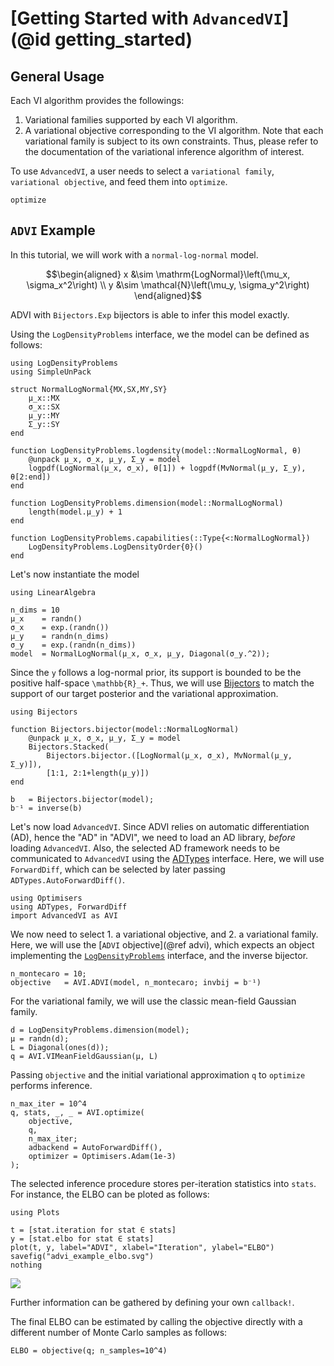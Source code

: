 
# [Getting Started with `AdvancedVI`](@id getting_started)

## General Usage
Each VI algorithm provides the followings:
1. Variational families supported by each VI algorithm.
2. A variational objective corresponding to the VI algorithm.
Note that each variational family is subject to its own constraints.
Thus, please refer to the documentation of the variational inference algorithm of interest. 

To use `AdvancedVI`, a user needs to select a `variational family`, `variational objective`,  and feed them into `optimize`.

```@docs
optimize
```

## `ADVI` Example 
In this tutorial, we will work with a `normal-log-normal` model.
```math
\begin{aligned}
x &\sim \mathrm{LogNormal}\left(\mu_x, \sigma_x^2\right) \\
y &\sim \mathcal{N}\left(\mu_y, \sigma_y^2\right)
\end{aligned}
```
ADVI with `Bijectors.Exp` bijectors is able to infer this model exactly.

Using the `LogDensityProblems` interface, we the model can be defined as follows:
```@example advi
using LogDensityProblems
using SimpleUnPack

struct NormalLogNormal{MX,SX,MY,SY}
    μ_x::MX
    σ_x::SX
    μ_y::MY
    Σ_y::SY
end

function LogDensityProblems.logdensity(model::NormalLogNormal, θ)
    @unpack μ_x, σ_x, μ_y, Σ_y = model
    logpdf(LogNormal(μ_x, σ_x), θ[1]) + logpdf(MvNormal(μ_y, Σ_y), θ[2:end])
end

function LogDensityProblems.dimension(model::NormalLogNormal)
    length(model.μ_y) + 1
end

function LogDensityProblems.capabilities(::Type{<:NormalLogNormal})
    LogDensityProblems.LogDensityOrder{0}()
end
```
Let's now instantiate the model
```@example advi
using LinearAlgebra

n_dims = 10
μ_x    = randn()
σ_x    = exp.(randn())
μ_y    = randn(n_dims)
σ_y    = exp.(randn(n_dims))
model  = NormalLogNormal(μ_x, σ_x, μ_y, Diagonal(σ_y.^2));
```

Since the `y` follows a log-normal prior, its support is bounded to be the positive half-space ``\mathbb{R}_+``.
Thus, we will use [Bijectors](https://github.com/TuringLang/Bijectors.jl) to match the support of our target posterior and the variational approximation.
```@example advi
using Bijectors

function Bijectors.bijector(model::NormalLogNormal)
    @unpack μ_x, σ_x, μ_y, Σ_y = model
    Bijectors.Stacked(
        Bijectors.bijector.([LogNormal(μ_x, σ_x), MvNormal(μ_y, Σ_y)]),
        [1:1, 2:1+length(μ_y)])
end

b   = Bijectors.bijector(model);
b⁻¹ = inverse(b)
```

Let's now load `AdvancedVI`.
Since ADVI relies on automatic differentiation (AD), hence the "AD" in "ADVI", we need to load an AD library, *before* loading `AdvancedVI`.
Also, the selected AD framework needs to be communicated to `AdvancedVI` using the [ADTypes](https://github.com/SciML/ADTypes.jl) interface.
Here, we will use `ForwardDiff`, which can be selected by later passing `ADTypes.AutoForwardDiff()`.
```@example advi
using Optimisers
using ADTypes, ForwardDiff
import AdvancedVI as AVI
```
We now need to select 1. a variational objective, and 2. a variational family.
Here, we will use the [`ADVI` objective](@ref advi), which expects an object implementing the [`LogDensityProblems`](https://github.com/tpapp/LogDensityProblems.jl) interface, and the inverse bijector.
```@example advi
n_montecaro = 10;
objective   = AVI.ADVI(model, n_montecaro; invbij = b⁻¹)
```
For the variational family, we will use the classic mean-field Gaussian family.
```@example advi
d = LogDensityProblems.dimension(model);
μ = randn(d);
L = Diagonal(ones(d));
q = AVI.VIMeanFieldGaussian(μ, L)
```
Passing `objective` and the initial variational approximation `q` to `optimize` performs inference.
```@example advi
n_max_iter = 10^4
q, stats, _, _ = AVI.optimize(
    objective,
    q,
    n_max_iter;
    adbackend = AutoForwardDiff(),
    optimizer = Optimisers.Adam(1e-3)
); 
```

The selected inference procedure stores per-iteration statistics into `stats`.
For instance, the ELBO can be ploted as follows:
```@example advi
using Plots

t = [stat.iteration for stat ∈ stats]
y = [stat.elbo for stat ∈ stats]
plot(t, y, label="ADVI", xlabel="Iteration", ylabel="ELBO")
savefig("advi_example_elbo.svg")
nothing
```
![](advi_example_elbo.svg)

Further information can be gathered by defining your own `callback!`.

The final ELBO can be estimated by calling the objective directly with a different number of Monte Carlo samples as follows:
```@example advi
ELBO = objective(q; n_samples=10^4)
```
